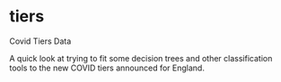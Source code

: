 # tiers
Covid Tiers Data

A quick look at trying to fit some decision trees and other classification tools to the new COVID tiers announced for England.
